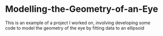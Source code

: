 # Modelling-the-Geometry-of-an-Eye
This is an example of a project I worked on, involving developing some code to model the geometry of the eye by fitting data to an ellipsoid

